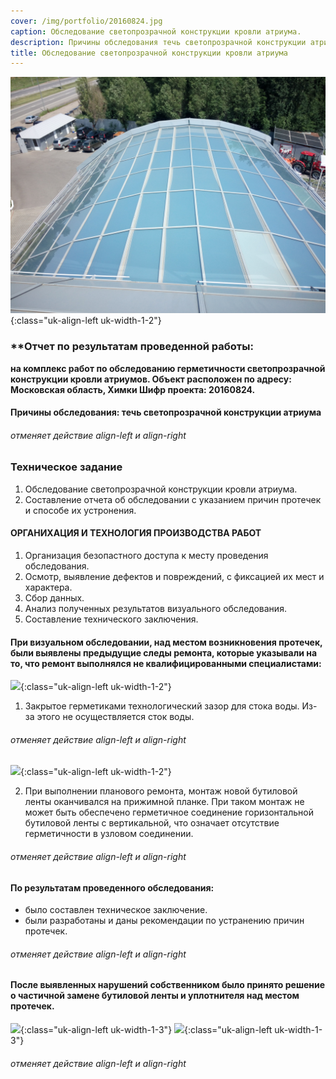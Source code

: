 ```yaml
---
cover: /img/portfolio/20160824.jpg
caption: Обследование светопрозрачной конструкции кровли атриума.
description: Причины обследования течь светопрозрачной конструкции атриума.
title: Обследование светопрозрачной конструкции кровли атриума
---
```


![](/img/portfolio/20160824.jpg){:class="uk-align-left uk-width-1-2"}
 
### **Отчет по результатам проведенной работы:
**на комплекс работ по обследованию герметичности светопрозрачной конструкции кровли атриумов.
 Объект расположен по адресу: Московская область, Химки 
Шифр проекта: 20160824.**	

#### **Причины обследования: течь светопрозрачной конструкции атриума**
###### отменяет действие align-left и align-right

### **Техническое задание**
1.	Обследование светопрозрачной конструкции кровли атриума.
2.	Составление отчета об обследовании с указанием причин протечек и способе их устронения.

#### **ОРГАНИХАЦИЯ И ТЕХНОЛОГИЯ ПРОИЗВОДСТВА РАБОТ**
1.	Организация безопастного доступа к месту проведения обследования.
2.	Осмотр, выявление дефектов и повреждений, с фиксацией их мест и характера.
3.	Сбор данных.
4.	Анализ полученных результатов визуального обследования.
5.	Составление технического заключения.

#### **При визуальном обследовании, над местом возникновения протечек, были выявлены предыдущие следы ремонта, которые указывали на то, что ремонт выполнялся не квалифицированными специалистами:**
![](/img/portfolio/20160824.1.jpg){:class="uk-align-left uk-width-1-2"}

1.	Закрытое герметиками технологический зазор для стока воды. Из-за этого не осуществляется сток воды.
 
###### отменяет действие align-left и align-right

![](/img/portfolio/20160824.2.jpg){:class="uk-align-left uk-width-1-2"}

2.	При выполнении планового ремонта, монтаж новой бутиловой ленты оканчивался на прижимной планке. При таком монтаж не может быть обеспечено герметичное соединение горизонтальной бутиловой ленты с вертикальной, что означает отсутствие герметичности в узловом соединении.

 
###### отменяет действие align-left и align-right

#### **По результатам проведенного обследования:** 
- было составлен техническое заключение. 
- были разработаны и даны рекомендации по устранению причин протечек.
###### отменяет действие align-left и align-right

#### **После выявленных нарушений собственником было принято решение о частичной замене бутиловой ленты и уплотнителя над местом протечек.**

![](/img/portfolio/20160824.3.jpg){:class="uk-align-left uk-width-1-3"}
![](/img/portfolio/20160824.4.jpg){:class="uk-align-left uk-width-1-3"}

   
###### отменяет действие align-left и align-right




